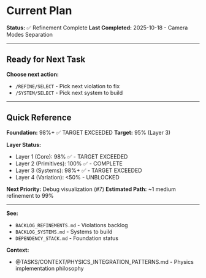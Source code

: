 # Current Plan

**Status:** ✅ Refinement Complete
**Last Completed:** 2025-10-18 - Camera Modes Separation

---

## Ready for Next Task

**Choose next action:**
- `/REFINE/SELECT` - Pick next violation to fix
- `/SYSTEM/SELECT` - Pick next system to build

---

## Quick Reference

**Foundation:** 98%+ ✅ TARGET EXCEEDED
**Target:** 95% (Layer 3)

**Layer Status:**
- Layer 1 (Core): 98% ✅ - TARGET EXCEEDED
- Layer 2 (Primitives): 100% ✅ - COMPLETE
- Layer 3 (Systems): 98%+ ✅ - TARGET EXCEEDED
- Layer 4 (Variation): <50% - UNBLOCKED

**Next Priority:** Debug visualization (#7)
**Estimated Path:** ~1 medium refinement to 99%

---

**See:**
- `BACKLOG_REFINEMENTS.md` - Violations backlog
- `BACKLOG_SYSTEMS.md` - Systems to build
- `DEPENDENCY_STACK.md` - Foundation status

**Context:**
- @TASKS/CONTEXT/PHYSICS_INTEGRATION_PATTERNS.md - Physics implementation philosophy
